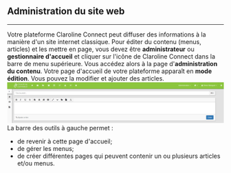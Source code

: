 ## Administration du site web

---

Votre plateforme Claroline Connect peut diffuser des informations à la manière d'un site internet classique. Pour éditer du contenu \(menus, articles\) et les mettre en page, vous devez être **administrateur** ou **gestionnaire d'accueil** et cliquer sur l'icône de Claroline Connect dans la barre de menu supérieure.
Vous accédez alors à la page d'**administration du contenu**.
Votre page d'accueil de votre plateforme apparaît en **mode édition**.
Vous pouvez la modifier et ajouter des articles.
![](/assets/admin_site_web.png)
La barre des outils à gauche permet :

* de revenir à cette page d'accueil;
* de gérer les menus;
* de créer différentes pages qui peuvent contenir un ou plusieurs articles et\/ou menus.



